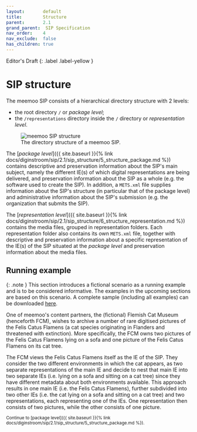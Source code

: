 ```yaml
---
layout:       default
title:        Structure
parent:       2.1
grand_parent:  SIP Specification 
nav_order:    4
nav_exclude:  false
has_children: true
---
```

Editor's Draft
{: .label .label-yellow }
# SIP structure

The meemoo SIP consists of a hierarchical directory structure with 2 levels:

- the root directory `/` or _package level_;
- the `/representations` directory inside the `/` directory or _representation level_.

<figure class="mx-auto">
  <img src="../../../../../assets/images_spec/sip-structure-2.0.drawio.png" alt="meemoo SIP structure" /> 
  <figcaption>The directory structure of a meemoo SIP.</figcaption>
</figure>

The [_package level_]({{ site.baseurl }}{% link docs/diginstroom/sip/2.1/sip_structure/5_structure_package.md %}) contains descriptive and preservation information about the SIP's main subject, namely the different IE(s) of which digital representations are being delivered, and preservation information about the SIP as a whole (e.g. the software used to create the SIP).
In addition, a `METS.xml` file supplies information about the SIP's structure (in particular that of the package level) and administrative information about the SIP's submission (e.g. the organization that submits the SIP).

The [_representation level_]({{ site.baseurl }}{% link docs/diginstroom/sip/2.1/sip_structure/6_structure_representation.md %}) contains the media files, grouped in representation folders.
Each representation folder also contains its own `METS.xml` file, together with descriptive and preservation information about a specific representation of the IE(s) of the SIP situated at the _package level_ and preservation information about the media files.

## Running example

{: .note }
This section introduces a fictional scenario as a running example and is to be considered informative.
The examples in the upcoming sections are based on this scenario.
A complete sample (including all examples) can be downloaded [here](https://github.com/viaacode/documentation/tree/main/assets/sip_samples/cbee2999-1db5-4a69-9260-f216dee75623/).

One of meemoo's content partners, the (fictional) Flemish Cat Museum (henceforth FCM), wishes to archive a number of rare digitised pictures of the Felis Catus Flamens (a cat species originating in Flanders and threatened with extinction).
More specifically, the FCM owns two pictures of the Felis Catus Flamens lying on a sofa and one picture of the Felis Catus Flamens on its cat tree.

The FCM views the Felis Catus Flamens itself as the IE of the SIP.
They consider the two different environments in which the cat appears, as two separate representations of the main IE and decide to nest that main IE into two separate IEs (i.e. lying on a sofa and sitting on a cat tree) since they have different metadata about both environments available.
This approach results in one main IE (i.e. the Felis Catus Flamens), further subdivided into two other IEs (i.e. the cat lying on a sofa and sitting on a cat tree) and two representations, each representing one of the IEs.
One representation then consists of two pictures, while the other consists of one picture.

<small>
Continue to [package level]({{ site.baseurl }}{% link docs/diginstroom/sip/2.1/sip_structure/5_structure_package.md %}).
</small>